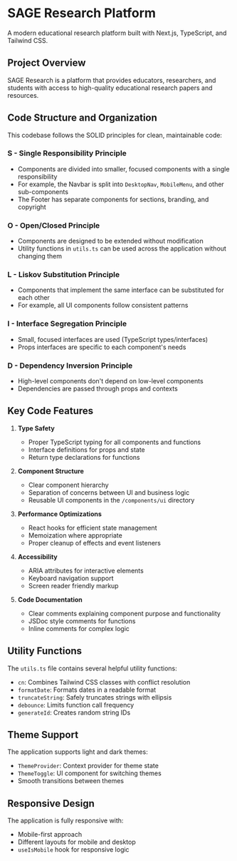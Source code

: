 # SAGE Research Platform

A modern educational research platform built with Next.js, TypeScript, and Tailwind CSS.

## Project Overview

SAGE Research is a platform that provides educators, researchers, and students with access to high-quality educational research papers and resources.

## Code Structure and Organization

This codebase follows the SOLID principles for clean, maintainable code:

### S - Single Responsibility Principle
- Components are divided into smaller, focused components with a single responsibility
- For example, the Navbar is split into `DesktopNav`, `MobileMenu`, and other sub-components
- The Footer has separate components for sections, branding, and copyright

### O - Open/Closed Principle
- Components are designed to be extended without modification
- Utility functions in `utils.ts` can be used across the application without changing them

### L - Liskov Substitution Principle
- Components that implement the same interface can be substituted for each other
- For example, all UI components follow consistent patterns

### I - Interface Segregation Principle
- Small, focused interfaces are used (TypeScript types/interfaces)
- Props interfaces are specific to each component's needs

### D - Dependency Inversion Principle
- High-level components don't depend on low-level components
- Dependencies are passed through props and contexts

## Key Code Features

1. **Type Safety**
   - Proper TypeScript typing for all components and functions
   - Interface definitions for props and state
   - Return type declarations for functions

2. **Component Structure**
   - Clear component hierarchy
   - Separation of concerns between UI and business logic
   - Reusable UI components in the `/components/ui` directory

3. **Performance Optimizations**
   - React hooks for efficient state management
   - Memoization where appropriate
   - Proper cleanup of effects and event listeners

4. **Accessibility**
   - ARIA attributes for interactive elements
   - Keyboard navigation support
   - Screen reader friendly markup

5. **Code Documentation**
   - Clear comments explaining component purpose and functionality
   - JSDoc style comments for functions
   - Inline comments for complex logic

## Utility Functions

The `utils.ts` file contains several helpful utility functions:

- `cn`: Combines Tailwind CSS classes with conflict resolution
- `formatDate`: Formats dates in a readable format
- `truncateString`: Safely truncates strings with ellipsis
- `debounce`: Limits function call frequency
- `generateId`: Creates random string IDs

## Theme Support

The application supports light and dark themes:

- `ThemeProvider`: Context provider for theme state
- `ThemeToggle`: UI component for switching themes
- Smooth transitions between themes

## Responsive Design

The application is fully responsive with:

- Mobile-first approach
- Different layouts for mobile and desktop
- `useIsMobile` hook for responsive logic 